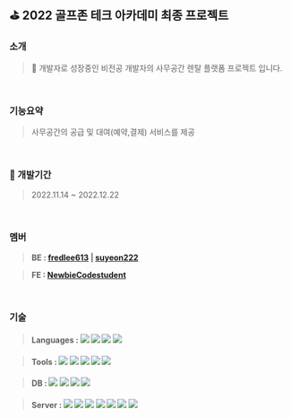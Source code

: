 ## :golf: 2022 골프존 테크 아카데미 최종 프로젝트

### 소개
> :seedling: 개발자로 성장중인 비전공 개발자의 사무공간 렌탈 플랫폼 프로젝트 입니다.
<br>

### 기능요약
> 사무공간의 공급 및 대여(예약,결제) 서비스를 제공

>
<br>

### :calendar: 개발기간
> 2022.11.14 ~ 2022.12.22
<br>

### 멤버
> <strong>BE : [fredlee613](https://github.com/fredlee613) | [suyeon222](https://github.com/suyeon222)<strong>

> <strong>FE : [NewbieCodestudent](https://github.com/NewbieCodestudent)<strong>
<br>

### 기술
> #### Languages : <img src="https://img.shields.io/badge/java-007396?style=flat-square&logo=java&logoColor=white"> <img src="https://img.shields.io/badge/HTML5-E34F26?style=flat-square&logo=html5&logoColor=white"/> <img src="https://img.shields.io/badge/CSS3-1572B6?style=flat-square&logo=css3&logoColor=white"/> <img src="https://img.shields.io/badge/JavaScript-F7DF1E?style=flat-square&logo=javascript&logoColor=black"/>

> #### Tools : <img src="https://img.shields.io/badge/Spring Boot-6DB33F?style=flat-square&logo=Spring Boot&logoColor=white"/> <img src="https://img.shields.io/badge/Spring Security-6DB33F?style=flat-square&logo=Spring Security&logoColor=white"/> <img src="https://img.shields.io/badge/Visual Studio Code-007ACC?style=flat-square&logo=Visual Studio Code&logoColor=white"/> <img src="https://img.shields.io/badge/Vue.js-4FC08D?style=flat-square&logo=Vue.js&logoColor=white"/> <img src="https://img.shields.io/badge/IntelliJ-000000?style=flat-square&logo=IntelliJ IDEA&logoColor=white"/>

> #### DB : <img src="https://img.shields.io/badge/PostgreSQL-4169E1?style=flat-square&logo=PostgreSQL&logoColor=white"/> <img src="https://img.shields.io/badge/Redis-DC382D?style=flat-square&logo=Redis&logoColor=white"/> <img src="https://img.shields.io/badge/Postman-FF6C37?style=flat-square&logo=Postman&logoColor=white"/> <img src="https://img.shields.io/badge/Swagger-85EA2D?style=flat-square&logo=Swagger&logoColor=black"/>

> #### Server : <img src="https://img.shields.io/badge/Amazon AWS-232F3E?style=flat-square&logo=Amazon%20AWS&logoColor=white"/> <img src="https://img.shields.io/badge/Amazon EC2-FF9900?style=flat-square&logo=amazonec2&logoColor=white"> <img src="https://img.shields.io/badge/Amazon S3-569A31?style=flatsquare&logo=Amazon S3&logoColor=white"> <img src="https://img.shields.io/badge/Amazon RDS-527FFF?style=flatsquare&logo=Amazon RDS&logoColor=white"> <img src="https://img.shields.io/badge/Travis CI-3EAAAF?style=flatsquare&logo=Travis CI&logoColor=white"> <img src="https://img.shields.io/badge/Ubuntu-E95420?style=flat-square&logo=Ubuntu&logoColor=white"> <img src="https://img.shields.io/badge/Linux-FCC624?style=flatsquare&logo=Linux&logoColor=white">
<br>

